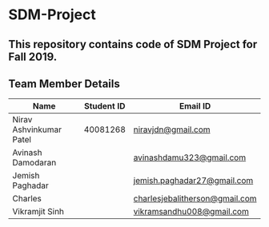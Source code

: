 # SDM-Project

## This repository contains code of SDM Project for Fall 2019.

## Team Member Details

| Name | Student ID | Email ID |
| --- | --- | --- |
| Nirav Ashvinkumar Patel | 40081268 | niravjdn@gmail.com |
| Avinash Damodaran |  | avinashdamu323@gmail.com |
| Jemish Paghadar |  | jemish.paghadar27@gmail.com |
| Charles |  | charlesjebalitherson@gmail.com |
| Vikramjit Sinh |  | vikramsandhu008@gmail.com |


